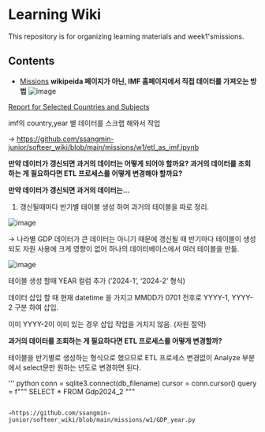 # Learning Wiki

This repository is for organizing learning materials and week1'smissions.

## Contents

- [Missions](missions)
**wikipeida 페이지가 아닌, IMF 홈페이지에서 직접 데이터를 가져오는 방법**
![image](https://github.com/ssangmin-junior/softeer_wiki/assets/108651531/487d427a-38d2-4f6d-bb73-88b326166000)



[Report for Selected Countries and Subjects](https://www.imf.org/en/Publications/WEO/weo-database/2024/April/weo-report?c=512,914,612,171,614,311,213,911,314,193,122,912,313,419,513,316,913,124,339,638,514,218,963,616,223,516,918,748,618,624,522,622,156,626,628,228,924,233,632,636,634,238,662,960,423,935,128,611,321,243,248,469,253,642,643,939,734,644,819,172,132,646,648,915,134,652,174,328,258,656,654,336,263,268,532,944,176,534,536,429,433,178,436,136,343,158,439,916,664,826,542,967,443,917,544,941,446,666,668,672,946,137,546,674,676,548,556,678,181,867,682,684,273,868,921,948,943,686,688,518,728,836,558,138,196,278,692,694,962,142,449,564,565,283,853,288,293,566,964,182,359,453,968,922,714,862,135,716,456,722,942,718,724,576,936,961,813,726,199,733,184,524,361,362,364,732,366,144,146,463,528,923,738,578,537,742,866,369,744,186,925,869,746,926,466,112,111,298,927,846,299,582,487,474,754,698,&s=NGDPD,&sy=2022&ey=2029&ssm=0&scsm=1&scc=0&ssd=1&ssc=0&sic=0&sort=country&ds=.&br=1)

imf의 country,year 별 데이터를 스크랩 해와서 작업

→ https://github.com/ssangmin-junior/softeer_wiki/blob/main/missions/w1/etl_as_imf.ipynb

**만약 데이터가 갱신되면 과거의 데이터는 어떻게 되어야 할까요? 과거의 데이터를 조회하는 게 필요하다면 ETL 프로세스를 어떻게 변경해야 할까요?**

**만약 데이터가 갱신되면 과거의 데이터는…**

1. 갱신될때마다 반기별 테이블 생성  하여 과거의 테이블을 따로 정리.
    
![image](https://github.com/ssangmin-junior/softeer_wiki/assets/108651531/4d1b7807-ff6f-4e37-b72e-9ff68edd23e9)

    

→ 나라별 GDP 데이터가 큰 데이터는 아니기 때문에 갱신될 때 반기마다 테이블이 생성되도 자원 사용에 크게 영향이 없어 하나의 데이터베이스에서 여러 테이블을 만듦.

![image](https://github.com/ssangmin-junior/softeer_wiki/assets/108651531/995b47a6-ce05-4ff3-a7d0-bed1374f27ad)

테이블 생성 할때 YEAR 컬럼 추가 (’2024-1’, ‘2024-2’ 형식)

데이터 삽입 할 때 현재 datetime 을 가지고 MMDD가 0701 전후로 YYYY-1, YYYY-2 구분 하여 삽입.

이미 YYYY-2이 이미 있는 경우 삽입 작업을 거치지 않음. (자원 절약) 

**과거의 데이터를 조회하는 게 필요하다면 ETL 프로세스를 어떻게 변경할까?**

테이블을 반기별로 생성하는 형식으로 했으므로 ETL 프로세스 변경없이 Analyze 부분에서 select문만 원하는 년도로 변경하면 된다.

'''
python
conn = sqlite3.connect(db_filename)
cursor = conn.cursor()
query = f"""
SELECT * FROM Gdp2024_2
"""
```

⇒https://github.com/ssangmin-junior/softeer_wiki/blob/main/missions/w1/GDP_year.py
